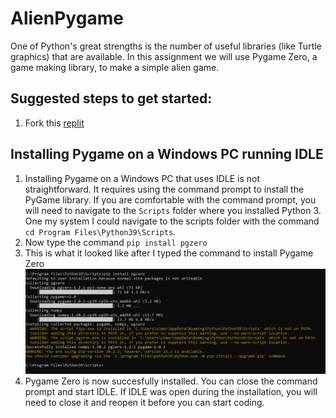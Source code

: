 AlienPygame
===========
One of Python's great strengths is the number of useful libraries (like Turtle graphics) that are available. In this assignment we will use Pygame Zero, a game making library, to make a simple alien game.

Suggested steps to get started:
---------------------------------
1. Fork this [replit](https://replit.com/@MrSimonLowell/PygameAlienBase)

Installing Pygame on a Windows PC running IDLE
----------------------------------------------
1. Installing Pygame on a Windows PC that uses IDLE is not straightforward. It requires using the command prompt to install the PyGame library. If you are comfortable with the command prompt, you will need to navigate to the `Scripts` folder where you installed Python 3. One my system I could navigate to the scripts folder with the command `cd Program Files\Python39\Scripts`.
2. Now type the command `pip install pgzero`
3. This is what it looked like after I typed the command to install Pygame Zero   
   ![](InstallingPgzeroWindows.PNG)
4. Pygame Zero is now succesfully installed. You can close the command prompt and start IDLE. If IDLE was open during the installation, you will need to close it and reopen it before you can start coding.
